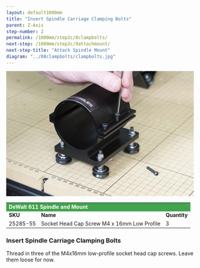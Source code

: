 ```yaml
---
layout: default1000mm
title: "Insert Spindle Carriage Clamping Bolts"
parent: Z-Axis
step-number: 2
permalink: /1000mm/step2c/8clampbolts/
next-step: /1000mm/step2c/9attachmount/
next-step-title: "Attach Spindle Mount"
diagram: "../08clampbolts/clampbolts.jpg"
---
```

<img src="../../step2/photo/jpfs_DSC2750.jpg">

<table>
  <tr>
    <td style="color:#fff;background: #42a44e" colspan="3">
      <b>DeWalt 611 Spindle and Mount</b>
    </td>
  </tr>
  <tr>
    <td>
      <b>SKU</b>
    </td>
    <td>
      <b>Name</b>
    </td>
    <td>
      <b>Quantity</b>
    </td>
  </tr>
  <tr>
    <td>
      25285-55
    </td>
    <td>
      Socket Head Cap Screw M4 x 16mm Low Profile
    </td>
    <td>
      3
    </td>
  </tr>
</table>

<h3>Insert Spindle Carriage Clamping Bolts</h3>

Thread in three of the M4x16mm low-profile socket head cap screws. Leave them loose for now.
